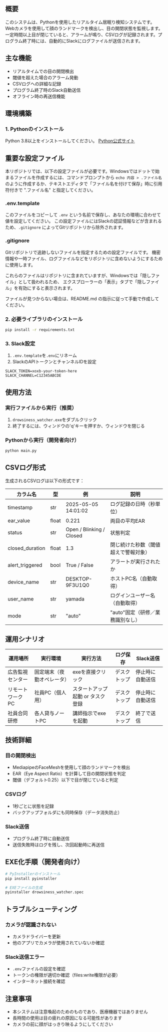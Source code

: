 ## 概要
このシステムは、Pythonを使用したリアルタイム居眠り検知システムです。Webカメラを使用して顔のランドマークを検出し、目の開閉状態を監視します。一定時間以上目が閉じていると、アラームが鳴り、CSVログが記録されます。プログラム終了時には、自動的にSlackにログファイルが送信されます。

## 主な機能
- リアルタイムでの目の開閉検出
- 閾値を超えた場合のアラーム発動
- CSVログへの詳細な記録
- プログラム終了時のSlack自動送信
- オフライン時の再送信機能

## 環境構築

### 1. Pythonのインストール
Python 3.8以上をインストールしてください。
[Python公式サイト](https://www.python.org/downloads/)

## 重要な設定ファイル

本リポジトリでは、以下の設定ファイルが必要です。Windowsではドットで始まるファイルを作成するには、コマンドプロンプトから `echo 内容 > .ファイル名` のように作成するか、テキストエディタで「ファイル名を付けて保存」時に引用符付きで ".ファイル名" と指定してください。

### .env.template
このファイルをコピーして `.env` という名前で保存し、あなたの環境に合わせて値を設定してください。
この設定ファイルにはSlackの認証情報などが含まれるため、`.gitignore` によってGitリポジトリから除外されます。

### .gitignore
Gitリポジトリで追跡しないファイルを指定するための設定ファイルです。
機密情報や一時ファイル、ログファイルなどをリポジトリに含めないようにするために使用します。

これらのファイルはリポジトリに含まれていますが、Windowsでは「隠しファイル」として扱われるため、
エクスプローラーの「表示」タブで「隠しファイル」を有効にすると表示されます。

ファイルが見つからない場合は、README.md の指示に従って手動で作成してください。

### 2. 必要ライブラリのインストール
```bash
pip install -r requirements.txt
```

### 3. Slack設定
1. `.env.template`を`.env`にリネーム
2. SlackのAPIトークンとチャンネルIDを設定
```
SLACK_TOKEN=xoxb-your-token-here
SLACK_CHANNEL=C12345ABCDE
```

## 使用方法

### 実行ファイルから実行（推奨）
1. `drowsiness_watcher.exe`をダブルクリック
2. 終了するには、ウィンドウの'q'キーを押すか、ウィンドウを閉じる

### Pythonから実行（開発者向け）
```bash
python main.py
```

## CSVログ形式
生成されるCSVログは以下の形式です：

| カラム名 | 型 | 例 | 説明 |
|---------|------|---------|---------|
| timestamp | str | 2025-05-05 14:01:02 | ログ記録の日時（秒単位） |
| ear_value | float | 0.221 | 両目の平均EAR |
| status | str | Open / Blinking / Closed | 状態判定 |
| closed_duration | float | 1.3 | 閉じ続けた秒数（閾値超えで警報対象） |
| alert_triggered | bool | True / False | アラートが実行されたか |
| device_name | str | DESKTOP-9F3U1Q0 | ホストPC名（自動取得） |
| user_name | str | yamada | ログインユーザー名（自動取得） |
| mode | str | "auto" | "auto"固定（研修／業務識別なし） |

## 運用シナリオ

| 運用場所 | 実行環境 | 実行方法 | ログ保存 | Slack送信 |
|---------|----------|----------|----------|-----------|
| 広告監視センター | 固定端末（夜勤オペレータ） | exeを直接クリック | デスクトップ | 停止時に自動送信 |
| リモートワークPC | 社員PC（個人用） | スタートアップ起動 or タスク登録 | デスクトップ | 停止時に自動送信 |
| 社員合同研修 | 各人貸与ノートPC | 講師指示でexeを起動 | デスクトップ | 終了で送信 |

## 技術詳細

### 目の開閉検出
- MediapipeのFaceMeshを使用して顔のランドマークを検出
- EAR（Eye Aspect Ratio）を計算して目の開閉状態を判定
- 閾値（デフォルト0.25）以下で目が閉じていると判定

### CSVログ
- 1秒ごとに状態を記録
- バックアップフォルダにも同時保存（データ消失防止）

### Slack送信
- プログラム終了時に自動送信
- 送信失敗時はログを残し、次回起動時に再送信

## EXE化手順（開発者向け）
```bash
# PyInstallerのインストール
pip install pyinstaller

# EXEファイルの生成
pyinstaller drowsiness_watcher.spec
```

## トラブルシューティング

### カメラが認識されない
- カメラドライバーを更新
- 他のアプリでカメラが使用されていないか確認

### Slack送信エラー
- `.env`ファイルの設定を確認
- トークンの権限が適切か確認（files:write権限が必要）
- インターネット接続を確認

## 注意事項
- 本システムは注意喚起のためのものであり、医療機器ではありません
- 長時間の使用は目の疲れの原因になる可能性があります
- カメラの前に顔がはっきり映るようにしてください
